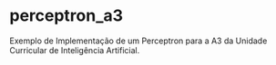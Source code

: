 # perceptron_a3
Exemplo de Implementação de um Perceptron para a A3 da Unidade Curricular de Inteligência Artificial.

